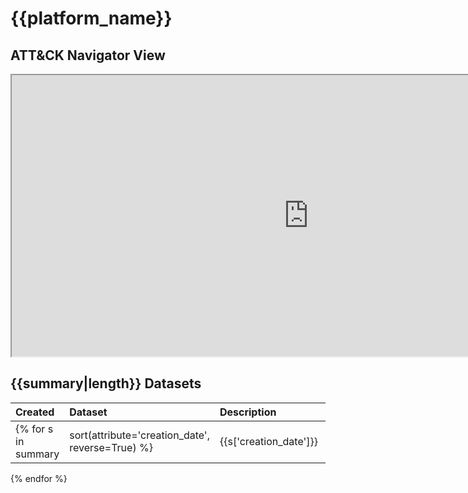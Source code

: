 # {{platform_name}}

## ATT&CK Navigator View

<iframe src="https://mitre-attack.github.io/attack-navigator/enterprise/#layerURL=https%3A%2F%2Fraw.githubusercontent.com%2FOTRF%2Fmordor%2Fmaster%2Fdocs%2Fnotebooks%2Fsmall%2F{{summary['platform']|lower}}%2F{{summary['platform']|lower}}.json&tabs=false&selecting_techniques=false" width="950" height="450"></iframe>

## {{summary|length}} Datasets

|Created|Dataset|Description|Tags|Author|
| :---| :---| :---| :---| :---|
{% for s in summary|sort(attribute='creation_date', reverse=True) %}|{{s['creation_date']}} |[{{s['title']}}](https://securitydatasets.com/notebooks/small/{{s['platform']|lower}}/{{s['location']}}/{{s['id']}}.html) |{{s['description']}} | {{s['tags']}}|{{s['author']}} |
{% endfor %}
